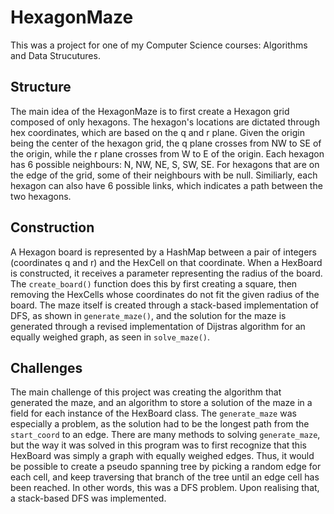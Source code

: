 # HexagonMaze

This was a project for one of my Computer Science courses: Algorithms and Data Strucutures.

## Structure
The main idea of the HexagonMaze is to first create a Hexagon grid composed of only hexagons. The hexagon's locations are dictated through hex coordinates, which are based on the q and r plane. Given the origin being the center of the hexagon grid, the q plane crosses from NW to SE of the origin, while the r plane crosses from W to E of the origin. Each hexagon has 6 possible neighbours: N, NW, NE, S, SW, SE. For hexagons that are on the edge of the grid, some of their neighbours with be null. Similiarly, each hexagon can also have 6 possible links, which indicates a path between the two hexagons. 

## Construction
A Hexagon board is represented by a HashMap between a pair of integers (coordinates q and r) and the HexCell on that coordinate. When a HexBoard is constructed, it receives a parameter representing the radius of the board. The ``create_board()`` function does this by first creating a square, then removing the HexCells whose coordinates do not fit the given radius of the board. The maze itself is created through a stack-based implementation of DFS, as shown in ``generate_maze()``, and the solution for the maze is generated through a revised implementation of Dijstras algorithm for an equally weighed graph, as seen in ``solve_maze()``.

## Challenges
The main challenge of this project was creating the algorithm that generated the maze, and an algorithm to store a solution of the maze in a field for each instance of the HexBoard class. The ``generate_maze`` was especially a problem, as the solution had to be the longest path from the ``start_coord`` to an edge. There are many methods to solving ``generate_maze``, but the way it was solved in this program was to first recognize that this HexBoard was simply a graph with equally weighed edges. Thus, it would be possible to create a pseudo spanning tree by picking a random edge for each cell, and keep traversing that branch of the tree until an edge cell has been reached. In other words, this was a DFS problem. Upon realising that, a stack-based DFS was implemented. 
